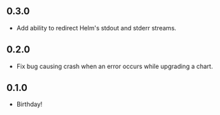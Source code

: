 ## 0.3.0
* Add ability to redirect Helm's stdout and stderr streams.

## 0.2.0
* Fix bug causing crash when an error occurs while upgrading a chart.

## 0.1.0
* Birthday!
